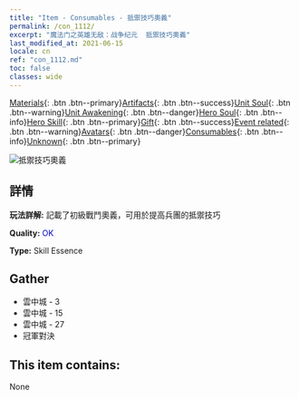 ```yaml
---
title: "Item - Consumables - 抵禦技巧奧義"
permalink: /con_1112/
excerpt: "魔法门之英雄无敌：战争纪元  抵禦技巧奧義"
last_modified_at: 2021-06-15
locale: cn
ref: "con_1112.md"
toc: false
classes: wide
---
```

 [Materials](/ItemsCN/){: .btn .btn--primary}[Artifacts](/ItemsCN/Artifacts/){: .btn .btn--success}[Unit Soul](/ItemsCN/UnitSoul/){: .btn .btn--warning}[Unit Awakening](/ItemsCN/UnitAwakening/){: .btn .btn--danger}[Hero Soul](/ItemsCN/HeroSoul/){: .btn .btn--info}[Hero Skill](/ItemsCN/HeroSkill/){: .btn .btn--primary}[Gift](/ItemsCN/Gift/){: .btn .btn--success}[Event related](/ItemsCN/Events/){: .btn .btn--warning}[Avatars](/ItemsCN/Avatars/){: .btn .btn--danger}[Consumables](/ItemsCN/Consumables/){: .btn .btn--info}[Unknown](/ItemsCN/Unknown/){: .btn .btn--primary}

 ![抵禦技巧奧義](/images/t/i_7003.png)

## 詳情
 **玩法詳解:** 記載了初級戰鬥奧義，可用於提高兵團的抵禦技巧

 **Quality:** <span style="color: #0000CD">OK</span>

 **Type:** Skill Essence

## Gather

*    雲中城 - 3 
*    雲中城 - 15 
*    雲中城 - 27 
*    冠軍對決 

## This item contains:

  None

